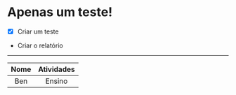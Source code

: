 # Apenas um teste!

- [X] Criar um teste
- Criar o relatório

---

| Nome | Atividades |
|:----:|:----------:|
| Ben  | Ensino|
